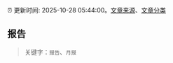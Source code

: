 :alarm_clock: 更新时间: 2025-10-28 05:44:00。[文章来源](/README.md)、[文章分类](/TAGS.md)

## 报告


> 关键字：`报告`、`月报`



